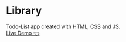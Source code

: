 # Library
Todo-List app created with HTML, CSS and JS.<br/>
[Live Demo  👈](https://elaaasri.github.io/Library/)
